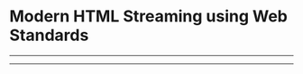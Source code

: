 # Modern HTML Streaming using Web Standards

<!-- `45` minutes of live demo -->

<!-- - Inspired by: https://lamplightdev.com/blog/2024/01/10/streaming-html-out-of-order-without-javascript/ -->
<!-- - No JavaScript -->
<!-- - Web Standards -->
<!-- - Get a better understanding of HTML Streaming -->

---

<!-- ## About Me -->

<!-- > ANDREI PFEIFFER -->

<!-- - _Code Designer_ @ `Smilecloud Biometrics` -->
<!-- - _Co-Organizer_ of `tim.js` -->
<!-- - _Ambassador_ of `JSHeroes` -->

---

<!-- ## Closing -->

<!-- - DSD is well supported -->
<!-- - Stream HTML out of order w/o JS -->
<!-- - Built-in a11y -->
<!-- - Possible future of frameworks -->
<!-- - Render Web Components (Custom Elements) on the server -->
